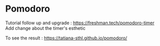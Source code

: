 # Pomodoro

Tutorial follow up and upgrade : https://freshman.tech/pomodoro-timer   
Add change about the timer's esthetic

To see the result :  https://tatiana-sthl.github.io/pomodoro/
